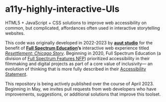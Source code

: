 # a11y-highly-interactive-UIs
HTML5 + JavaScript + CSS solutions to improve web accessibility on common, but complicated, affordances often used in interactive storytelling websites. 

This code was originally developed in 2022-2023 by [**auut studio**](https://findauut.com) for the benefit of [**Full Spectrum Education**](https://www.fullspectrum.education/)**’s** interactive web experience titled [*Resettlement: Chicago Story*](https://www.fullspectrum.education/projects/rcs). Beginning in 2020, Full Spectrum Education (a division of [Full Spectrum Features NFP](https://www.fullspectrumfeatures.com/)) prioritized accessibility in their filmmaking and digital projects as part of a core value of inclusivity— an evolution of thinking that is more fully described in their [Accessibility Statement](https://www.fullspectrum.education/resettlement/a11y).

This repository is being actively published over the course of April 2023. Beginning in May, we invites pull requests from web developers who have improvements, suggestions, or additional solutions that improve this toolset.
